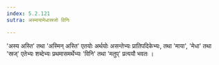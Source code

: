 ```yaml
---
index: 5.2.121
sutra: अस्मायामेधास्रजो विनिः

---
```

'अस्य अस्ति' तथा 'अस्मिन् अस्ति' एतयोः अर्थयोः असन्तेभ्यः प्रातिपदिकेभ्यः, तथा 'माया', 'मेधा' तथा 'स्रज्' एतेभ्यः शब्देभ्यः प्रथमासमर्थेभ्यः 'विनि' तथा 'मतुप्' प्रत्ययौ भवतः । 